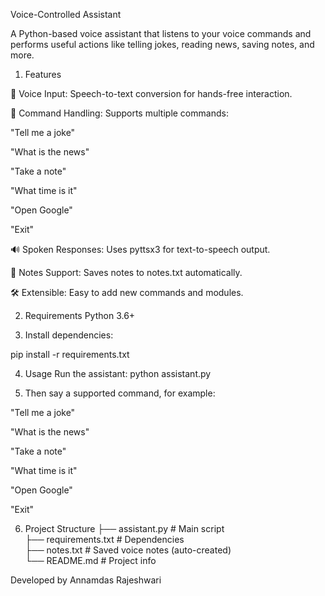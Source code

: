 Voice-Controlled Assistant

A Python-based voice assistant that listens to your voice commands and performs useful actions like telling jokes, reading news, saving notes, and more.

1. Features

🎤 Voice Input: Speech-to-text conversion for hands-free interaction.

🧠 Command Handling: Supports multiple commands:

"Tell me a joke"

"What is the news"

"Take a note"

"What time is it"

"Open Google"

"Exit"

🔊 Spoken Responses: Uses pyttsx3 for text-to-speech output.

📓 Notes Support: Saves notes to notes.txt automatically.

🛠️ Extensible: Easy to add new commands and modules.

2. Requirements
Python 3.6+

3. Install dependencies:

pip install -r requirements.txt

4. Usage
Run the assistant:
python assistant.py

5. Then say a supported command, for example:

"Tell me a joke"

"What is the news"

"Take a note"

"What time is it"

"Open Google"

"Exit"

6. Project Structure
├── assistant.py       # Main script  
├── requirements.txt   # Dependencies  
├── notes.txt          # Saved voice notes (auto-created)  
└── README.md          # Project info  

Developed by Annamdas Rajeshwari
